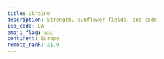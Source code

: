 ```yaml
---
title: Ukraine
description: Strength, sunflower fields, and code
iso_code: UA
emoji_flag: 🇺🇦
continent: Europe
remote_rank: 31.0
---
```

